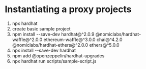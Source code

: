 # Instantiating a proxy projects

1. npx hardhat
2. create basic sample project
3. npm install --save-dev hardhat@^2.0.9 @nomiclabs/hardhat-waffle@^2.0.0 ethereum-waffle@^3.0.0 chai@^4.2.0 @nomiclabs/hardhat-ethers@^2.0.0 ethers@^5.0.0 
4. npx install --save-dev hardhat
5. npm add @openzeppelin/hardhat-upgrades
6. npx hardhat run scripts/sample-script.js  
